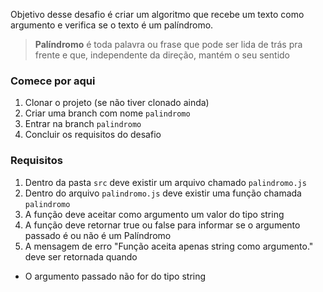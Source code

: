 Objetivo desse desafio é criar um algoritmo que recebe um texto como argumento e verifica se o texto é um palíndromo.

> **Palíndromo** é toda palavra ou frase que pode ser lida de trás pra frente e que, independente da direção, mantém o seu sentido

### Comece por aqui
1. Clonar o projeto (se não tiver clonado ainda)
2. Criar uma branch com nome `palindromo`
3. Entrar na branch `palindromo`
4. Concluir os requisitos do desafio

### Requisitos
1. Dentro da pasta `src` deve existir um arquivo chamado `palindromo.js`
2. Dentro do arquivo `palindromo.js` deve existir uma função chamada `palindromo`
3. A função deve aceitar como argumento um valor do tipo string
4. A função deve retornar true ou false para informar se o argumento passado é ou não é um Palíndromo
1. A mensagem de erro "Função aceita apenas string como argumento." deve ser retornada quando
  - O argumento passado não for do tipo string
